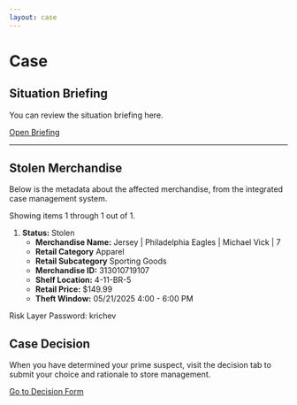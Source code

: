 ```yaml
---
layout: case
---
```

<div class="content" data-view="case">
    <h1 class="uppercase">Case</h1>
    <h2>Situation Briefing</h2>
    <p>You can review the situation briefing here.</p>
    <a href="../document/briefing" class="button"><i class="fa fa-flag"></i> Open Briefing</a>
    <hr>
    <h2>Stolen Merchandise</h2>
    <p>Below is the metadata about the affected merchandise, from the integrated case management system.</p>
    <p>Showing items 1 through 1 out of 1.</p>
    <ol>
        <li>
            <span><strong>Status:</strong> Stolen</span>
            <ul>
                <li><strong>Merchandise Name:</strong> Jersey | Philadelphia Eagles | Michael Vick | 7</li>
                <li><strong>Retail Category</strong> Apparel</li>
                <li><strong>Retail Subcategory</strong> Sporting Goods</li>
                <li><strong>Merchandise ID:</strong> 313010719107</li>
                <li><strong>Shelf Location:</strong> 4-11-BR-5</li>
                <li><strong>Retail Price:</strong> $149.99</li>
                <li><strong>Theft Window:</strong> 05/21/2025 4:00 - 6:00 PM</li>
            </ul>
        </li>
    </ol>
    <div class="sticky">Risk Layer Password: krichev</div>
    <h2>Case Decision</h2>
    <p>When you have determined your prime suspect, visit the decision tab to submit your choice and rationale to store management.</p>
    <a href="../case/decision" class="button"><i class="fa fa-gavel"></i> Go to Decision Form</a>
</div>